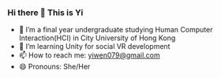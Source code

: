 ### Hi there 👋 This is Yi

- 🌱 I’m a final year undergraduate studying Human Computer Interaction(HCI) in City University of Hong Kong
- 🤔 I’m learning Unity for social VR development
- 📫 How to reach me: yiwen079@gmail.com
- 😄 Pronouns: She/Her
